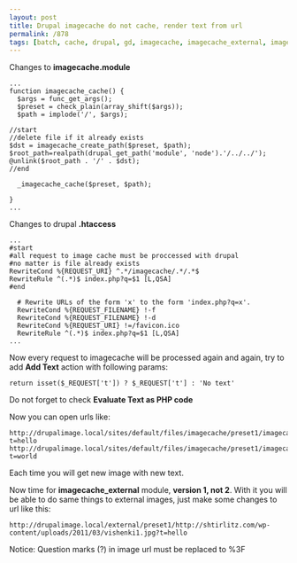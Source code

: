 ```yaml
---
layout: post
title: Drupal imagecache do not cache, render text from url
permalink: /878
tags: [batch, cache, drupal, gd, imagecache, imagecache_external, imagemagick, processing, resize]
---
```


Changes to **imagecache.module**

    ...
    function imagecache_cache() {
      $args = func_get_args();
      $preset = check_plain(array_shift($args));
      $path = implode('/', $args);

    //start
    //delete file if it already exists
    $dst = imagecache_create_path($preset, $path);
    $root_path=realpath(drupal_get_path('module', 'node').'/../../');
    @unlink($root_path . '/' . $dst);
    //end

      _imagecache_cache($preset, $path);

    }
    ...

Changes to drupal **.htaccess**

    ...
    #start
    #all request to image cache must be proccessed with drupal
    #no matter is file already exists
    RewriteCond %{REQUEST_URI} ^.*/imagecache/.*/.*$
    RewriteRule ^(.*)$ index.php?q=$1 [L,QSA]
    #end

      # Rewrite URLs of the form 'x' to the form 'index.php?q=x'.
      RewriteCond %{REQUEST_FILENAME} !-f
      RewriteCond %{REQUEST_FILENAME} !-d
      RewriteCond %{REQUEST_URI} !=/favicon.ico
      RewriteRule ^(.*)$ index.php?q=$1 [L,QSA]
    ...

Now every request to imagecache will be processed again and again, try to add
**Add Text** action with following params:

    return isset($_REQUEST['t']) ? $_REQUEST['t'] : 'No text'

Do not forget to check **Evaluate Text as PHP code**

Now you can open urls like:

    http://drupalimage.local/sites/default/files/imagecache/preset1/imagecache_sample.png?t=hello
    http://drupalimage.local/sites/default/files/imagecache/preset1/imagecache_sample.png?t=world

Each time you will get new image with new text.

Now time for **imagecache_external** module, **version 1, not 2**. With it you
will be able to do same things to external images, just make some changes to
url like this:

    http://drupalimage.local/external/preset1/http://shtirlitz.com/wp-content/uploads/2011/03/vishenki1.jpg?t=hello

Notice: Question marks (?) in image url must be replaced to %3F
